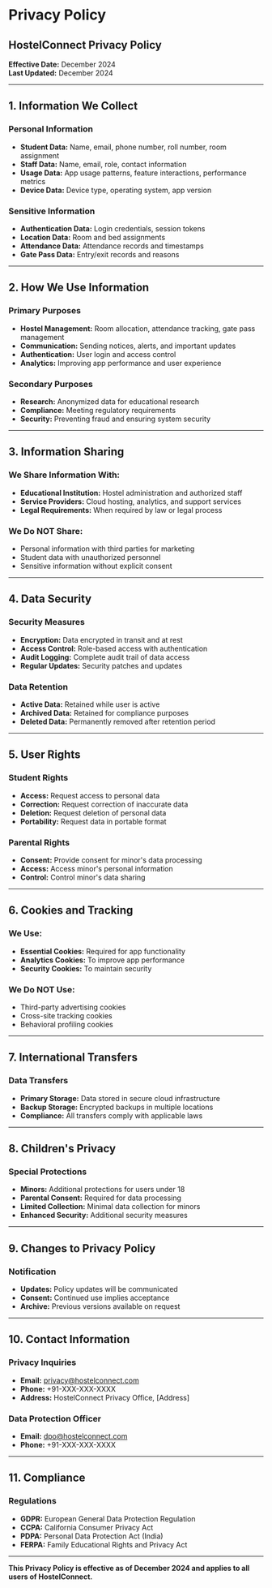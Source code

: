 # Privacy Policy

## HostelConnect Privacy Policy

**Effective Date:** December 2024  
**Last Updated:** December 2024

---

## 1. Information We Collect

### Personal Information
- **Student Data:** Name, email, phone number, roll number, room assignment
- **Staff Data:** Name, email, role, contact information
- **Usage Data:** App usage patterns, feature interactions, performance metrics
- **Device Data:** Device type, operating system, app version

### Sensitive Information
- **Authentication Data:** Login credentials, session tokens
- **Location Data:** Room and bed assignments
- **Attendance Data:** Attendance records and timestamps
- **Gate Pass Data:** Entry/exit records and reasons

---

## 2. How We Use Information

### Primary Purposes
- **Hostel Management:** Room allocation, attendance tracking, gate pass management
- **Communication:** Sending notices, alerts, and important updates
- **Authentication:** User login and access control
- **Analytics:** Improving app performance and user experience

### Secondary Purposes
- **Research:** Anonymized data for educational research
- **Compliance:** Meeting regulatory requirements
- **Security:** Preventing fraud and ensuring system security

---

## 3. Information Sharing

### We Share Information With:
- **Educational Institution:** Hostel administration and authorized staff
- **Service Providers:** Cloud hosting, analytics, and support services
- **Legal Requirements:** When required by law or legal process

### We Do NOT Share:
- Personal information with third parties for marketing
- Student data with unauthorized personnel
- Sensitive information without explicit consent

---

## 4. Data Security

### Security Measures
- **Encryption:** Data encrypted in transit and at rest
- **Access Control:** Role-based access with authentication
- **Audit Logging:** Complete audit trail of data access
- **Regular Updates:** Security patches and updates

### Data Retention
- **Active Data:** Retained while user is active
- **Archived Data:** Retained for compliance purposes
- **Deleted Data:** Permanently removed after retention period

---

## 5. User Rights

### Student Rights
- **Access:** Request access to personal data
- **Correction:** Request correction of inaccurate data
- **Deletion:** Request deletion of personal data
- **Portability:** Request data in portable format

### Parental Rights
- **Consent:** Provide consent for minor's data processing
- **Access:** Access minor's personal information
- **Control:** Control minor's data sharing

---

## 6. Cookies and Tracking

### We Use:
- **Essential Cookies:** Required for app functionality
- **Analytics Cookies:** To improve app performance
- **Security Cookies:** To maintain security

### We Do NOT Use:
- Third-party advertising cookies
- Cross-site tracking cookies
- Behavioral profiling cookies

---

## 7. International Transfers

### Data Transfers
- **Primary Storage:** Data stored in secure cloud infrastructure
- **Backup Storage:** Encrypted backups in multiple locations
- **Compliance:** All transfers comply with applicable laws

---

## 8. Children's Privacy

### Special Protections
- **Minors:** Additional protections for users under 18
- **Parental Consent:** Required for data processing
- **Limited Collection:** Minimal data collection for minors
- **Enhanced Security:** Additional security measures

---

## 9. Changes to Privacy Policy

### Notification
- **Updates:** Policy updates will be communicated
- **Consent:** Continued use implies acceptance
- **Archive:** Previous versions available on request

---

## 10. Contact Information

### Privacy Inquiries
- **Email:** privacy@hostelconnect.com
- **Phone:** +91-XXX-XXX-XXXX
- **Address:** HostelConnect Privacy Office, [Address]

### Data Protection Officer
- **Email:** dpo@hostelconnect.com
- **Phone:** +91-XXX-XXX-XXXX

---

## 11. Compliance

### Regulations
- **GDPR:** European General Data Protection Regulation
- **CCPA:** California Consumer Privacy Act
- **PDPA:** Personal Data Protection Act (India)
- **FERPA:** Family Educational Rights and Privacy Act

---

**This Privacy Policy is effective as of December 2024 and applies to all users of HostelConnect.**
